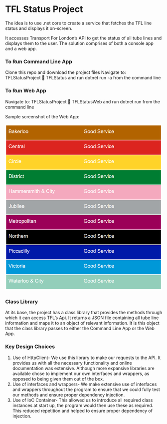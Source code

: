 # TFL Status Project

The idea is to use .net core to create a service that fetches the TFL line status and displays it on-screen.

It accesses Transport For London’s API to get the status of all tube lines and displays them to the user. The solution comprises of both a console app and a web app.

### To Run Command Line App

 Clone this repo and download the project files
 Navigate to: TFLStatusProject  TFLStatus and run dotnet run -a from the command line

### To Run Web App

 Navigate to: TFLStatusProject  TFLStatusWeb and run dotnet run from the command line
 
 Sample screenshot of the Web App:
 
 ![screenshot](./Images/TFLWebPage.png)
 
### Class Library
 
At its base, the project has a class library that provides the methods through which it can access TFL’s Api. It returns a JSON file containing all tube line information and maps it to an object of relevant information. It is this object that the class library passes to either the Command Line App or the Web App.

### Key Design Choices
1.	Use of HttpClient- We use this library to make our requests to the API. It provides us with all the necessary functionality and online documentation was extensive. Although more expansive libraries are available chose to implement our own interfaces and wrappers, as opposed to being given them out of the box.
2.	Use of interfaces and wrappers- We make extensive use of interfaces and wrappers throughout the program to ensure that we could fully test our methods and ensure proper dependency injection.
3.	Use of IoC Container- This allowed us to introduce all required class instances at start up, the program would then use these as required. This reduced repetition and helped to ensure proper dependency of injection.


